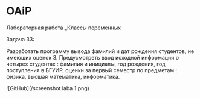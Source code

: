 # OAiP

Лабораторная работа _Классы переменных

Задача 33:

Разработать программу вывода фамилий и дат рождения студентов, не имеющих оценок 3. 
Предусмотреть ввод исходной информации о четырех студентах : фамилия и инициалы, год рождения, год поступления в БГУИР, оценки за первый семестр по предметам : физика, высшая математика, информатика.


![GitHub](/screenshot laba 1.png)

